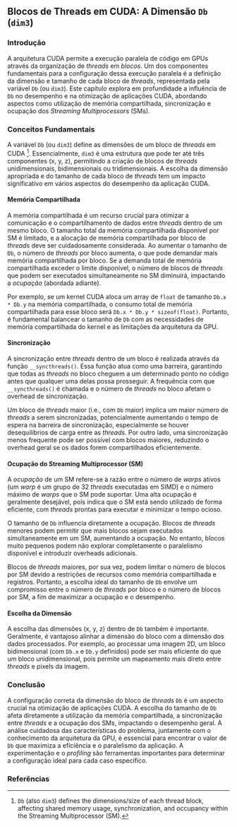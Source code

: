 ## Blocos de Threads em CUDA: A Dimensão `Db` (`dim3`)

### Introdução

A arquitetura CUDA permite a execução paralela de código em GPUs através da organização de *threads* em *blocos*. Um dos componentes fundamentais para a configuração dessa execução paralela é a definição da dimensão e tamanho de cada bloco de *threads*, representada pela variável `Db` (ou `dim3`). Este capítulo explora em profundidade a influência de `Db` no desempenho e na otimização de aplicações CUDA, abordando aspectos como utilização de memória compartilhada, sincronização e ocupação dos *Streaming Multiprocessors* (SMs).

### Conceitos Fundamentais

A variável `Db` (ou `dim3`) define as dimensões de um bloco de *threads* em CUDA [^5]. Essencialmente, `dim3` é uma estrutura que pode ter até três componentes (x, y, z), permitindo a criação de blocos de *threads* unidimensionais, bidimensionais ou tridimensionais. A escolha da dimensão apropriada e do tamanho de cada bloco de *threads* tem um impacto significativo em vários aspectos do desempenho da aplicação CUDA.

#### Memória Compartilhada

A memória compartilhada é um recurso crucial para otimizar a comunicação e o compartilhamento de dados entre *threads* dentro de um mesmo bloco. O tamanho total da memória compartilhada disponível por SM é limitado, e a alocação de memória compartilhada por bloco de *threads* deve ser cuidadosamente considerada. Ao aumentar o tamanho de `Db`, o número de *threads* por bloco aumenta, o que pode demandar mais memória compartilhada por bloco. Se a demanda total de memória compartilhada exceder o limite disponível, o número de blocos de *threads* que podem ser executados simultaneamente no SM diminuirá, impactando a *ocupação* (abordada adiante).

Por exemplo, se um kernel CUDA aloca um array de `float` de tamanho `Db.x * Db.y` na memória compartilhada, o consumo total de memória compartilhada para esse bloco será `Db.x * Db.y * sizeof(float)`. Portanto, é fundamental balancear o tamanho de `Db` com as necessidades de memória compartilhada do kernel e as limitações da arquitetura da GPU.

#### Sincronização

A sincronização entre *threads* dentro de um bloco é realizada através da função `__syncthreads()`. Essa função atua como uma barreira, garantindo que todas as *threads* no bloco cheguem a um determinado ponto no código antes que qualquer uma delas possa prosseguir. A frequência com que `__syncthreads()` é chamada e o número de *threads* no bloco afetam o overhead de sincronização.

Um bloco de *threads* maior (i.e., com `Db` maior) implica um maior número de *threads* a serem sincronizadas, potencialmente aumentando o tempo de espera na barreira de sincronização, especialmente se houver desequilíbrios de carga entre as *threads*. Por outro lado, uma sincronização menos frequente pode ser possível com blocos maiores, reduzindo o overhead geral se os dados forem compartilhados eficientemente.

#### Ocupação do Streaming Multiprocessor (SM)

A *ocupação* de um SM refere-se à razão entre o número de *warps* ativos (um *warp* é um grupo de 32 *threads* executadas em SIMD) e o número máximo de *warps* que o SM pode suportar. Uma alta ocupação é geralmente desejável, pois indica que o SM está sendo utilizado de forma eficiente, com *threads* prontas para executar e minimizar o tempo ocioso.

O tamanho de `Db` influencia diretamente a ocupação. Blocos de *threads* menores podem permitir que mais blocos sejam executados simultaneamente em um SM, aumentando a ocupação. No entanto, blocos muito pequenos podem não explorar completamente o paralelismo disponível e introduzir overheads adicionais.

Blocos de *threads* maiores, por sua vez, podem limitar o número de blocos por SM devido a restrições de recursos como memória compartilhada e registros. Portanto, a escolha ideal do tamanho de `Db` envolve um compromisso entre o número de *threads* por bloco e o número de blocos por SM, a fim de maximizar a ocupação e o desempenho.

#### Escolha da Dimensão

A escolha das dimensões (x, y, z) dentro de `Db` também é importante. Geralmente, é vantajoso alinhar a dimensão do bloco com a dimensão dos dados processados. Por exemplo, ao processar uma imagem 2D, um bloco bidimensional (com `Db.x` e `Db.y` definidos) pode ser mais eficiente do que um bloco unidimensional, pois permite um mapeamento mais direto entre *threads* e pixels da imagem.

### Conclusão

A configuração correta da dimensão do bloco de *threads* `Db` é um aspecto crucial na otimização de aplicações CUDA. A escolha do tamanho de `Db` afeta diretamente a utilização da memória compartilhada, a sincronização entre *threads* e a ocupação dos SMs, impactando o desempenho geral. A análise cuidadosa das características do problema, juntamente com o conhecimento da arquitetura da GPU, é essencial para encontrar o valor de `Db` que maximiza a eficiência e o paralelismo da aplicação. A experimentação e o *profiling* são ferramentas importantes para determinar a configuração ideal para cada caso específico.

### Referências
[^5]: `Db` (also `dim3`) defines the dimensions/size of each thread block, affecting shared memory usage, synchronization, and occupancy within the Streaming Multiprocessor (SM).

<!-- END -->